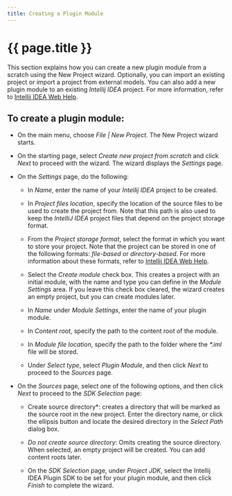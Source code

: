 ```yaml
---
title: Creating a Plugin Module
---
```


# {{ page.title }}

<!--TODO Add process description with pics and links to code sample-->

This section explains how you can create a new plugin module from a scratch using the New Project wizard.
Optionally, you can import an existing project or import a project from external models.
You can also add a new plugin module to an existing *Intellij IDEA*  project.
For more information, refer to
[Intellij IDEA Web Help](http://www.jetbrains.com/idea/webhelp/index.jsp?reference.dialogs.new.project).

## To create a plugin module:

*  On the main menu, choose *File \| New Project*. The New Project wizard starts.

*  On the starting page, select *Create new project from scratch*  and click *Next*  to proceed with the wizard.
The wizard displays the *Settings*  page.

*  On the *Settings*  page, do the following:

    *  In *Name*, enter the name of your *Intellij IDEA*  project to be created.

    *  In *Project files location*, specify the location of the source files to be used to create the project from.
  Note that this path is also used to keep the *IntelliJ IDEA*  project files that depend on the project storage format.

    *  From the *Project storage format*, select the format in which you want to store your project.
  Note that the project can be stored in one of the following formats: *file-based*  or *directory-based*.
  For more information about these formats, refer to [Intellij IDEA Web Help](http://www.jetbrains.com/idea/webhelp/project.html).

    *  Select the *Create module*  check box.
  This creates a project with an initial module, with the name and type you can define in the *Module Settings*  area.
  If you leave this check box cleared, the wizard creates an empty project, but you can create modules later.

    *  In *Name*  under *Module Settings*, enter the name of your plugin module.

    *  In *Content root*, specify the path to the content root of the module.

    *  In *Module file location*, specify the path to the folder where the *\*.iml* file will be stored.

    *  Under *Select type*, select *Plugin Module*, and then click *Next*  to proceed to the *Sources*  page.

*  On the *Sources*  page, select one of the following options, and then click *Next*  to proceed to the *SDK Selection*  page:

    *  Create source directory*: creates a directory that will be marked as the source root in the new project.
    Enter the directory name, or click the ellipsis button and locate the desired directory in the *Select Path*  dialog box.

    *  *Do not create source directory*:  Omits creating the source directory. When selected, an empty project will be created.
    You can add content roots later.

    *  On the *SDK Selection*  page, under *Project JDK*, select the Intellij IDEA Plugin SDK to be set for your plugin module, and then click *Finish*  to complete the wizard.

